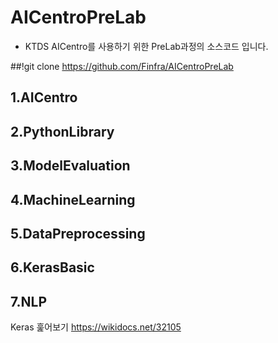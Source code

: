 # AICentroPreLab
* KTDS AICentro를 사용하기 위한 PreLab과정의 소스코드 입니다. 

##!git clone https://github.com/Finfra/AICentroPreLab

## 1.AICentro
## 2.PythonLibrary
## 3.ModelEvaluation
## 4.MachineLearning
## 5.DataPreprocessing
## 6.KerasBasic
## 7.NLP


Keras 훑어보기
https://wikidocs.net/32105